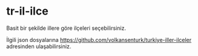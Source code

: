 # tr-il-ilce
Basit bir şekilde illere göre ilçeleri seçebilirsiniz.

İlgili json dosyalarına https://github.com/volkansenturk/turkiye-iller-ilceler adresinden ulaşabilirsiniz.
